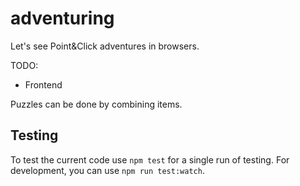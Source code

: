 adventuring
===========

Let's see Point&amp;Click adventures in browsers.

TODO:
* Frontend

Puzzles can be done by combining items.

## Testing

To test the current code use `npm test` for a single run of testing. For development, you can use `npm run test:watch`.
